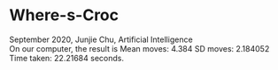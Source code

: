 # Where-s-Croc
September 2020, Junjie Chu, Artificial Intelligence  
On our computer, the result is Mean moves: 4.384 SD moves: 2.184052 Time taken: 22.21684 seconds.
